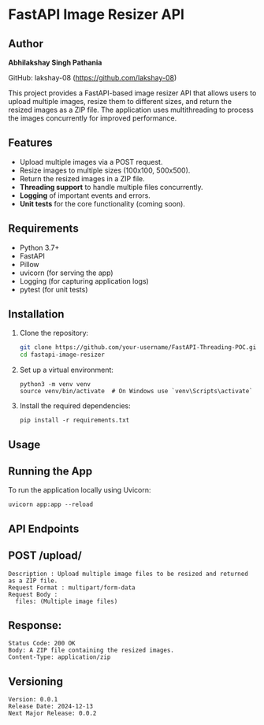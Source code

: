 # FastAPI Image Resizer API

## Author

**Abhilakshay Singh Pathania**

GitHub: lakshay-08 (https://github.com/lakshay-08)

This project provides a FastAPI-based image resizer API that allows users to upload multiple images, resize them to different sizes, and return the resized images as a ZIP file. The application uses multithreading to process the images concurrently for improved performance.

## Features

- Upload multiple images via a POST request.
- Resize images to multiple sizes (100x100, 500x500).
- Return the resized images in a ZIP file.
- **Threading support** to handle multiple files concurrently.
- **Logging** of important events and errors.
- **Unit tests** for the core functionality (coming soon).

## Requirements

- Python 3.7+
- FastAPI
- Pillow
- uvicorn (for serving the app)
- Logging (for capturing application logs)
- pytest (for unit tests)

## Installation

1. Clone the repository:
   ```bash
   git clone https://github.com/your-username/FastAPI-Threading-POC.git
   cd fastapi-image-resizer
   ```
2. Set up a virtual environment:
   ```
   python3 -m venv venv
   source venv/bin/activate  # On Windows use `venv\Scripts\activate`
   ```
3. Install the required dependencies:
   ```
   pip install -r requirements.txt
   ```

## Usage
## Running the App

To run the application locally using Uvicorn:
```
uvicorn app:app --reload
```
## API Endpoints

## POST /upload/

    Description : Upload multiple image files to be resized and returned as a ZIP file.
    Request Format : multipart/form-data
    Request Body :
      files: (Multiple image files)

## Response:
    Status Code: 200 OK
    Body: A ZIP file containing the resized images.
    Content-Type: application/zip    

## Versioning

    Version: 0.0.1
    Release Date: 2024-12-13
    Next Major Release: 0.0.2